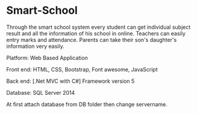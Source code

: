 # Smart-School
Through the smart school system every student can get individual subject result and all the information of his school in online. Teachers can easily entry marks and attendance. Parents can take their son's daughter's information very easily.


Platform: Web Based Application

Front end: HTML, CSS, Bootstrap, Font awesome, JavaScript

Back end: [.Net MVC with C#] Framework version 5

Database: SQL Server 2014

At first attach database from DB folder then change servername.
